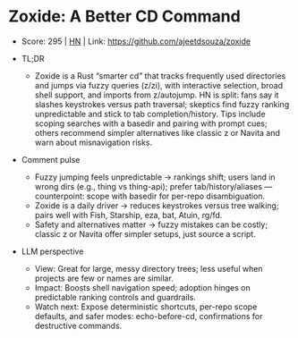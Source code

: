 # Zoxide: A Better CD Command

- Score: 295 | [HN](https://news.ycombinator.com/item?id=45342943) | Link: https://github.com/ajeetdsouza/zoxide

- TL;DR
  - Zoxide is a Rust “smarter cd” that tracks frequently used directories and jumps via fuzzy queries (z/zi), with interactive selection, broad shell support, and imports from z/autojump. HN is split: fans say it slashes keystrokes versus path traversal; skeptics find fuzzy ranking unpredictable and stick to tab completion/history. Tips include scoping searches with a basedir and pairing with prompt cues; others recommend simpler alternatives like classic z or Navita and warn about misnavigation risks.

- Comment pulse
  - Fuzzy jumping feels unpredictable → rankings shift; users land in wrong dirs (e.g., thing vs thing-api); prefer tab/history/aliases — counterpoint: scope with basedir for per-repo disambiguation.
  - Zoxide is a daily driver → reduces keystrokes versus tree walking; pairs well with Fish, Starship, eza, bat, Atuin, rg/fd.
  - Safety and alternatives matter → fuzzy mistakes can be costly; classic z or Navita offer simpler setups, just source a script.

- LLM perspective
  - View: Great for large, messy directory trees; less useful when projects are few or names are similar.
  - Impact: Boosts shell navigation speed; adoption hinges on predictable ranking controls and guardrails.
  - Watch next: Expose deterministic shortcuts, per-repo scope defaults, and safer modes: echo-before-cd, confirmations for destructive commands.
